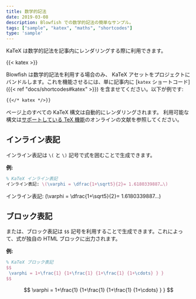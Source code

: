 ```yaml
---
title: 数学的記法
date: 2019-03-08
description: Blowfish での数学的記法の簡単なサンプル。
tags: ["sample", "katex", "maths", "shortcodes"]
type: 'sample'
---
```


KaTeX は数学的記法を記事内にレンダリングする際に利用できます。

<!--more-->

{{< katex >}}

Blowfish は数学的記法を利用する場合のみ、 KaTeX アセットをプロジェクトにバンドルします。これを機能させるには、単に記事内に [`katex` ショートコード]({{< ref "docs/shortcodes#katex" >}}) を含ませてください。以下が例です:

```md
{{</* katex */>}}
```
ページ上のすべての KaTeX 構文は自動的にレンダリングされます。
利用可能な構文は[サポートしている TeX 機能](https://katex.org/docs/supported.html)のオンラインの文献を参照してください。

## インライン表記

インライン表記は `\(` と `\)` 記号で式を囲むことで生成できます。

**例:**

```tex
% KaTeX インライン表記
インライン表記: \(\varphi = \dfrac{1+\sqrt5}{2}= 1.6180339887…\)
```

インライン表記: \(\varphi = \dfrac{1+\sqrt5}{2}= 1.6180339887…\)

## ブロック表記

または、ブロック表記は `$$` 記号を利用することで生成できます。これによって、式が独自の HTML ブロックに出力されます。

**例:**

```tex
% KaTeX ブロック表記
$$
 \varphi = 1+\frac{1} {1+\frac{1} {1+\frac{1} {1+\cdots} } }
$$
```

$$
 \varphi = 1+\frac{1} {1+\frac{1} {1+\frac{1} {1+\cdots} } }
$$
